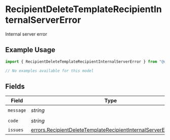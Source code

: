 # RecipientDeleteTemplateRecipientInternalServerError

Internal server error

## Example Usage

```typescript
import { RecipientDeleteTemplateRecipientInternalServerError } from "@documenso/sdk-typescript/models/errors";

// No examples available for this model
```

## Fields

| Field                                                                                                                                                | Type                                                                                                                                                 | Required                                                                                                                                             | Description                                                                                                                                          |
| ---------------------------------------------------------------------------------------------------------------------------------------------------- | ---------------------------------------------------------------------------------------------------------------------------------------------------- | ---------------------------------------------------------------------------------------------------------------------------------------------------- | ---------------------------------------------------------------------------------------------------------------------------------------------------- |
| `message`                                                                                                                                            | *string*                                                                                                                                             | :heavy_check_mark:                                                                                                                                   | N/A                                                                                                                                                  |
| `code`                                                                                                                                               | *string*                                                                                                                                             | :heavy_check_mark:                                                                                                                                   | N/A                                                                                                                                                  |
| `issues`                                                                                                                                             | [errors.RecipientDeleteTemplateRecipientInternalServerErrorIssue](../../models/errors/recipientdeletetemplaterecipientinternalservererrorissue.md)[] | :heavy_minus_sign:                                                                                                                                   | N/A                                                                                                                                                  |